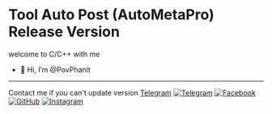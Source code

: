 # Tool Auto Post (AutoMetaPro) Release Version

welcome to C/C++ with me
- 👋 Hi, I’m @PovPhanit

---------------------------------------------
Contact me if you can't update version
[Telegram](https://t.me/phanit_pov)
[![Telegram](https://img.shields.io/badge/Telegram-Contact-blue?logo=telegram)](https://t.me/phanit_pov)
[![Facebook](https://your-image-host/facebook-icon.png)](https://www.facebook.com/yourusername)
[![GitHub](https://your-image-host/github-icon.png)](https://github.com/yourusername)
[![Instagram](https://your-image-host/instagram-icon.png)](https://www.instagram.com/yourusername)



